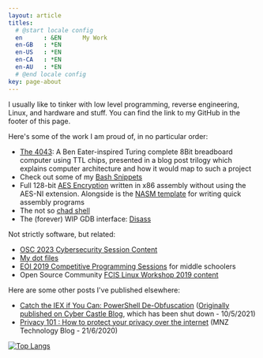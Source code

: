 ```yaml
---
layout: article
titles:
  # @start locale config
  en      : &EN      My Work 
  en-GB   : *EN
  en-US   : *EN
  en-CA   : *EN
  en-AU   : *EN
  # @end locale config
key: page-about
---
```


I usually like to tinker with low level programming, reverse engineering, Linux, and hardware and stuff. You can find the link to my GitHub in the footer of this page. 

Here's some of the work I am proud of, in no particular order:

- [The 4043](https://satharus.me/archive.html?tag=8Bit+Computer): A Ben Eater-inspired Turing complete 8Bit breadboard computer using TTL chips, presented in a blog post trilogy which explains computer architecture and how it would map to such a project
- Check out some of my [Bash Snippets](https://github.com/Satharus/Bash-Snippets)
- Full 128-bit [AES Encryption](https://github.com/Satharus/AES-Encryption) written in x86 assembly without using the AES-NI extension. Alongside is the [NASM template](https://github.com/Satharus/NASM-Template) for writing quick assembly programs
- The not so [chad shell](https://github.com/Satharus/Chell)
- The (forever) WIP GDB interface: [Disass](https://github.com/Satharus/Disass)


Not strictly software, but related:

- [OSC 2023 Cybersecurity Session Content](https://gist.github.com/Satharus/84d6cd58bf1cab9d617ab1a298890a18)
- [My dot files](https://github.com/Satharus/dotfiles)
- [EOI 2019 Competitive Programming Sessions](https://github.com/Satharus/EOI-Preparation-Sessions) for middle schoolers
- Open Source Community [FCIS Linux Workshop 2019 content](https://github.com/Satharus/OSC19-Linux-Workshop-Sessions)

Here are some other posts I've published elsewhere:

- [Catch the IEX if You Can: PowerShell De-Obfuscation](/cybersecurity/2021/05/10/powershell_deobfuscation.html) ([Originally published on Cyber Castle Blog](http://web.archive.org/web/20220925020038/https://blog.cybercastle.io/catch-the-iex-if-you-can-powershell-de-obfuscation/), which has been shut down - 10/5/2021)
- [Privacy 101 : How to protect your privacy over the internet](http://web.archive.org/web/20210618111000/https://mnztechnology.com/blog/privacy-101-how-to-protect-your-privacy-over-the-web) (MNZ Technology Blog - 21/6/2020)


[![Top Langs](https://github-readme-stats.vercel.app/api/top-langs/?username=Satharus&langs_count=6&layout=compact&theme=darcula&hide=html,javascript,scss&exclude_repo=SecurityPackage,Image-quantization)](https://github.com/Satharus?tab=repositories)
